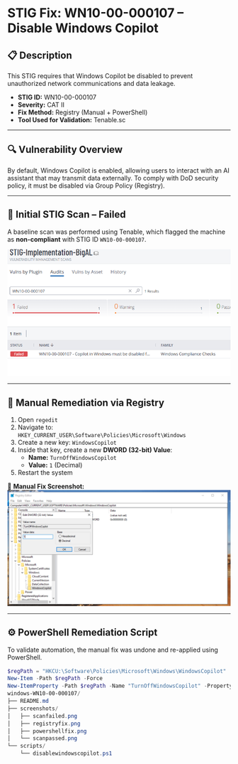 # STIG Fix: WN10-00-000107 – Disable Windows Copilot

## 📋 Description
This STIG requires that Windows Copilot be disabled to prevent unauthorized network communications and data leakage.

- **STIG ID:** WN10-00-000107  
- **Severity:** CAT II  
- **Fix Method:** Registry (Manual + PowerShell)  
- **Tool Used for Validation:** Tenable.sc

---

## 🔍 Vulnerability Overview

By default, Windows Copilot is enabled, allowing users to interact with an AI assistant that may transmit data externally. To comply with DoD security policy, it must be disabled via Group Policy (Registry).

---

## 🧪 Initial STIG Scan – Failed

A baseline scan was performed using Tenable, which flagged the machine as **non-compliant** with STIG ID `WN10-00-000107`.

![Initial Failed Scan](screenshots/scanfailed.png)

---

## 🔧 Manual Remediation via Registry

1. Open `regedit`
2. Navigate to:  
   `HKEY_CURRENT_USER\Software\Policies\Microsoft\Windows`
3. Create a new key:
   `WindowsCopilot`
4. Inside that key, create a new **DWORD (32-bit) Value**:
   - **Name:** `TurnOffWindowsCopilot`
   - **Value:** `1` (Decimal)
5. Restart the system

📸 **Manual Fix Screenshot:**  
![Registry Manual Fix](screenshots/registryfix.png)

---

## ⚙️ PowerShell Remediation Script

To validate automation, the manual fix was undone and re-applied using PowerShell.

```powershell
$regPath = "HKCU:\Software\Policies\Microsoft\Windows\WindowsCopilot"
New-Item -Path $regPath -Force
New-ItemProperty -Path $regPath -Name "TurnOffWindowsCopilot" -PropertyType DWORD -Value 1 -Force
windows-WN10-00-000107/
├── README.md
├── screenshots/
│   ├── scanfailed.png
│   ├── registryfix.png
│   ├── powershellfix.png
│   └── scanpassed.png
└── scripts/
    └── disablewindowscopilot.ps1
